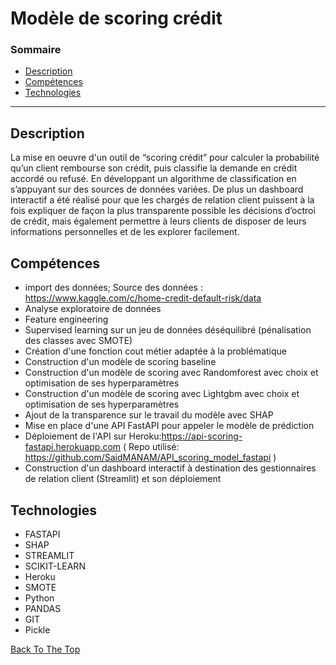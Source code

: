 # Modèle de scoring crédit

### Sommaire


- [Description](#description)
- [Compétences](#how-to-use)
- [Technologies](#references)

---

## Description

La mise en  oeuvre  d'un outil de “scoring crédit” pour calculer la probabilité qu’un client rembourse son crédit, puis classifie la demande en crédit accordé ou refusé. En développant un algorithme de classification en s’appuyant sur des sources de données variées. De plus un dashboard interactif a été  réalisé pour que les chargés de relation client puissent à la fois expliquer de façon la plus transparente possible les décisions d’octroi de crédit, mais également permettre à leurs clients de disposer de leurs informations personnelles et de les explorer facilement.

## Compétences

- import des données; Source des données : https://www.kaggle.com/c/home-credit-default-risk/data  
- Analyse exploratoire de données
- Feature engineering
- Supervised learning sur un jeu de données déséquilibré (pénalisation des classes avec SMOTE)
- Création d'une fonction cout métier adaptée à la problématique  
- Construction d'un modèle de scoring baseline
- Construction d'un modèle de scoring  avec Randomforest avec choix et  optimisation de ses hyperparamètres
- Construction d'un modèle de scoring  avec Lightgbm avec choix et  optimisation de ses hyperparamètres
- Ajout de la transparence  sur le travail du modèle avec SHAP
- Mise en place d'une API FastAPI pour appeler le modèle de prédiction
- Déploiement de l'API sur Heroku:https://api-scoring-fastapi.herokuapp.com  ( Repo utilisé: https://github.com/SaidMANAM/API_scoring_model_fastapi )
- Construction d'un dashboard interactif à destination des gestionnaires de relation client (Streamlit) et son déploiement

## Technologies

- FASTAPI
- SHAP
- STREAMLIT
- SCIKIT-LEARN
- Heroku
- SMOTE
- Python
- PANDAS
- GIT
- Pickle

[Back To The Top](#read-me-template)
